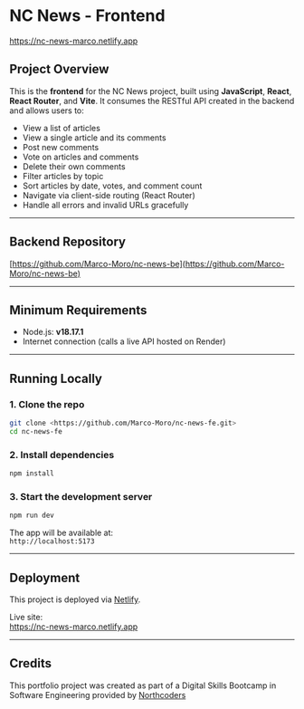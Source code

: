 # NC News - Frontend

https://nc-news-marco.netlify.app

## Project Overview

This is the **frontend** for the NC News project, built using **JavaScript**, **React**, **React Router**, and **Vite**. It consumes the RESTful API created in the backend and allows users to:

- View a list of articles
- View a single article and its comments
- Post new comments
- Vote on articles and comments
- Delete their own comments
- Filter articles by topic
- Sort articles by date, votes, and comment count
- Navigate via client-side routing (React Router)
- Handle all errors and invalid URLs gracefully

---

## Backend Repository

[https://github.com/Marco-Moro/nc-news-be](https://github.com/Marco-Moro/nc-news-be)

---

## Minimum Requirements

- Node.js: **v18.17.1**
- Internet connection (calls a live API hosted on Render)

---

## Running Locally

### 1. Clone the repo

```bash
git clone <https://github.com/Marco-Moro/nc-news-fe.git>
cd nc-news-fe
```

### 2. Install dependencies

```bash
npm install
```

### 3. Start the development server

```bash
npm run dev
```

The app will be available at:  
`http://localhost:5173`

---

## Deployment

This project is deployed via [Netlify](https://www.netlify.com/).

Live site:  
https://nc-news-marco.netlify.app

---

## Credits

This portfolio project was created as part of a Digital Skills Bootcamp in Software Engineering provided by [Northcoders](https://northcoders.com/)
